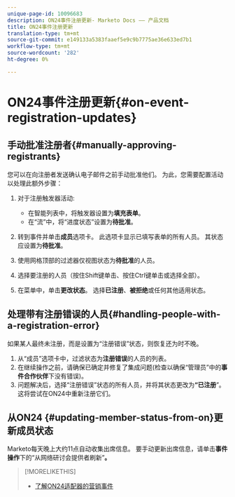 ```yaml
---
unique-page-id: 10096683
description: ON24事件注册更新- Marketo Docs —— 产品文档
title: ON24事件注册更新
translation-type: tm+mt
source-git-commit: e149133a5383faaef5e9c9b7775ae36e633ed7b1
workflow-type: tm+mt
source-wordcount: '282'
ht-degree: 0%

---
```



# ON24事件注册更新{#on-event-registration-updates}

## 手动批准注册者{#manually-approving-registrants}

您可以在向注册者发送确认电子邮件之前手动批准他们。 为此，您需要配置活动以处理此额外步骤：

1. 对于注册触发器活动:

   * 在智能列表中，将触发器设置为&#x200B;**填充表单**。
   * 在“流”中，将“进度状态”设置为&#x200B;**待批准**。

1. 转到事件并单击&#x200B;**成员**&#x200B;选项卡。 此选项卡显示已填写表单的所有人员。 其状态应设置为&#x200B;**待批准**。
1. 使用网格顶部的过滤器仅视图状态为&#x200B;**待批准**&#x200B;的人员。
1. 选择要注册的人员（按住Shift键单击、按住Ctrl键单击或选择全部）。
1. 在菜单中，单击&#x200B;**更改状态**。 选择&#x200B;**已注册**、**被拒绝**&#x200B;或任何其他适用状态。

## 处理带有注册错误的人员{#handling-people-with-a-registration-error}

如果某人最终未注册，而是设置为“注册错误”状态，则恢复还为时不晚。

1. 从“成员”选项卡中，过滤状态为&#x200B;**注册错误**&#x200B;的人员的列表。
1. 在继续操作之前，请确保已确定并修复了集成问题(检查以确保“管理员”中的&#x200B;**事件合作伙伴**&#x200B;下没有错误)。
1. 问题解决后，选择“注册错误”状态的所有人员，并将其状态更改为&#x200B;**“已注册**”。 这将尝试在ON24中重新注册它们。

## 从ON24 {#updating-member-status-from-on}更新成员状态

Marketo每天晚上大约11点自动收集出席信息。 要手动更新出席信息，请单击&#x200B;**事件操作**&#x200B;下的“从网络研讨会提供者刷新”**。**

>[!MORELIKETHIS]
>
>* [了解ON24适配器的营销事件](understanding-marketo-on24-adapter-events.md)

>



